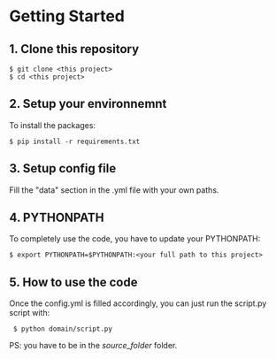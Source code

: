 # Getting Started

## 1. Clone this repository

```
$ git clone <this project>
$ cd <this project>
```

## 2. Setup your environnemnt

To install the packages:

```
$ pip install -r requirements.txt
```

## 3. Setup config file

Fill the "data" section in the .yml file with your own paths.

## 4. PYTHONPATH

To completely use the code, you have to update your PYTHONPATH:

``` 
$ export PYTHONPATH=$PYTHONPATH:<your full path to this project>
```

## 5. How to use the code

Once the config.yml is filled accordingly, you can just run the script.py script with:
```
 $ python domain/script.py
```

PS: you have to be in the *source_folder* folder.
